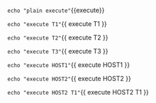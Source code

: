 `echo "plain execute"`{{execute}}

`echo "execute T1"`{{ execute T1 }}

`echo "execute T2"`{{ execute T2 }}

`echo "execute T3"`{{ execute T3 }}

`echo "execute HOST1"`{{ execute HOST1 }}


`echo "execute HOST2"`{{ execute HOST2 }}

`echo "execute HOST2 T1"`{{ execute HOST2 T1 }}
